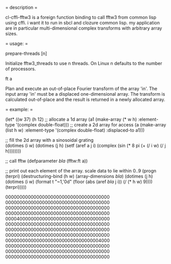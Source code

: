= description =

cl-cffi-fftw3 is a foreign function binding to call fftw3 from common
lisp using cffi. i want it to run in sbcl and clozure common lisp. my
application are in particular multi-dimensional complex transforms
with arbitrary array sizes.

= usage: =

prepare-threads [n]

Initialize fftw3_threads to use n threads. On Linux n defaults to the
number of processors.



ft a

Plan and execute an out-of-place Fourier transform of the array
'in'. The input array 'in' must be a displaced one-dimensional array.
The transform is calculated out-of-place and the result is returned in
a newly allocated array.

= example: =

(let* ((w 37)
       (h 12)
       ;; allocate a 1d array
       (a1 (make-array (* w h) :element-type '(complex double-float)))
       ;; create a 2d array for access
       (a (make-array (list h w) :element-type '(complex double-float)
		      :displaced-to a1)))
  
  ;; fill the 2d array with a sinosoidal grating    		    
  (dotimes (i w)
    (dotimes (j h)
      (setf (aref a j i) (complex (sin (* 8 pi (+ (/ i w) (/ j h))))))))

  ;; call fftw
  (defparameter *bla* (fftw:ft a))

  ;; print out each element of the array. scale data to lie within 0..9
  (progn
    (terpri)
    (destructuring-bind (h w) (array-dimensions *bla*)
      (dotimes (j h)
	(dotimes (i w)
	  (format t "~1,'0d" (floor (abs (aref *bla* j i)) (/ (* h w) 9))))
	(terpri)))))


0000000000000000000000000000000000000
0000000000000000000000000000000000000
0000000000000000000000000000000000000
0000000000000000000000000000000000000
0000400000000000000000000000000000000
0000000000000000000000000000000000000
0000000000000000000000000000000000000
0000000000000000000000000000000000000
0000000000000000000000000000000004000
0000000000000000000000000000000000000
0000000000000000000000000000000000000
0000000000000000000000000000000000000
